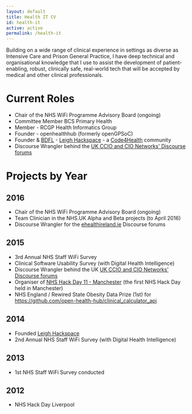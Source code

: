 ```yaml
---
layout: default
title: Health IT CV
id: health-it
active: active
permalink: /health-it
---
```


Building on a wide range of clinical experience in settings as diverse as Intensive Care and Prison General Practice, I have deep technical and organisational knowledge that I use to assist the development of patient-enabling, robust, clinically safe, real-world tech that will be accepted by medical and other clinical professionals.

# Current Roles
* Chair of the NHS WiFi Programme Advisory Board (ongoing)
* Committee Member BCS Primary Health
* Member - RCGP Health Informatics Group
* Founder - openhealthhub (formerly openGPSoC)
* Founder & [BDFL](https://en.wikipedia.org/wiki/Benevolent_dictator_for_life) - [Leigh Hackspace](http://www.leighhack.org) - a [Code4Health](https://code4health.org/) community
* Discourse Wrangler behind the [UK CCIO and CIO Networks' Discourse forums](http://discourse.digitalhealth.net)

# Projects by Year

## 2016
* Chair of the NHS WiFi Programme Advisory Board (ongoing)
* Team Clinician in the NHS.UK Alpha and Beta projects (to April 2016)
* Discourse Wrangler for the [ehealthireland.ie](http://www.ehealthireland.ie) Discourse forums

## 2015
* 3rd Annual NHS Staff WiFi Survey
* Clinical Software Usability Survey (with Digital Health Intelligence)
* Discourse Wrangler behind the UK [UK CCIO and CIO Networks' Discourse forums](http://discourse.digitalhealth.net)
* Organiser of [NHS Hack Day 11 - Manchester](http://nhshackday.com/events/) (the first NHS Hack Day held in Manchester)
* NHS England / Rewired State Obesity Data Prize (1st) for <https://github.com/open-health-hub/clinical_calculator_api>

## 2014
* Founded [Leigh Hackspace](http://www.leighhack.org)
* 2nd Annual NHS Staff WiFi Survey (with Digital Health Intelligence)

## 2013
* 1st NHS Staff WiFi Survey conducted

## 2012
* NHS Hack Day Liverpool
